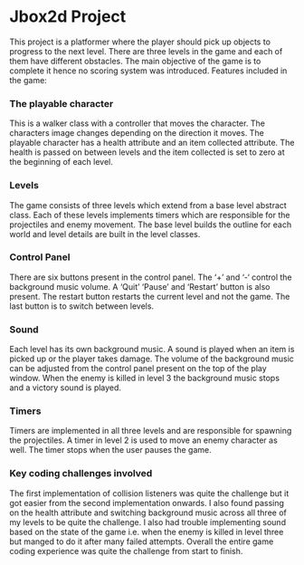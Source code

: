 # Jbox2d Project

This project is a platformer where the player should pick up objects to progress to the next level. There are three levels in the game and each of them have different obstacles. The main objective of the game is to complete it hence no scoring system was introduced.
Features included in the game:

### The playable character

This is a walker class with a controller that moves the character. The characters image changes depending on the direction it moves. The playable character has a health attribute and an item collected attribute. The health is passed on between levels and the item collected is set to zero at the beginning of each level.

### Levels

The game consists of three levels which extend from a base level abstract class. Each of these levels implements timers which are responsible for the projectiles and enemy movement. The base level builds the outline for each world and level details are built in the level classes.

### Control Panel

There are six buttons present in the control panel. The ‘+’ and ‘-‘ control the background music volume. A ‘Quit’ ‘Pause’ and ‘Restart’ button is also present. The restart button restarts the current level and not the game. The last button is to switch between levels.

### Sound

Each level has its own background music. A sound is played when an item is picked up or the player takes damage. The volume of the background music can be adjusted from the control panel present on the top of the play window. When the enemy is killed in level 3 the background music stops and a victory sound is played.

### Timers

Timers are implemented in all three levels and are responsible for spawning the projectiles. A timer in level 2 is used to move an enemy character as well. The timer stops when the user pauses the game.

### Key coding challenges involved

The first implementation of collision listeners was quite the challenge but it got easier from the second implementation onwards. I also found passing on the health attribute and switching background music across all three of my levels to be quite the challenge. I also had trouble implementing sound based on the state of the game i.e. when the enemy is killed in level three but manged to do it after many failed attempts.
Overall the entire game coding experience was quite the challenge from start to finish.
